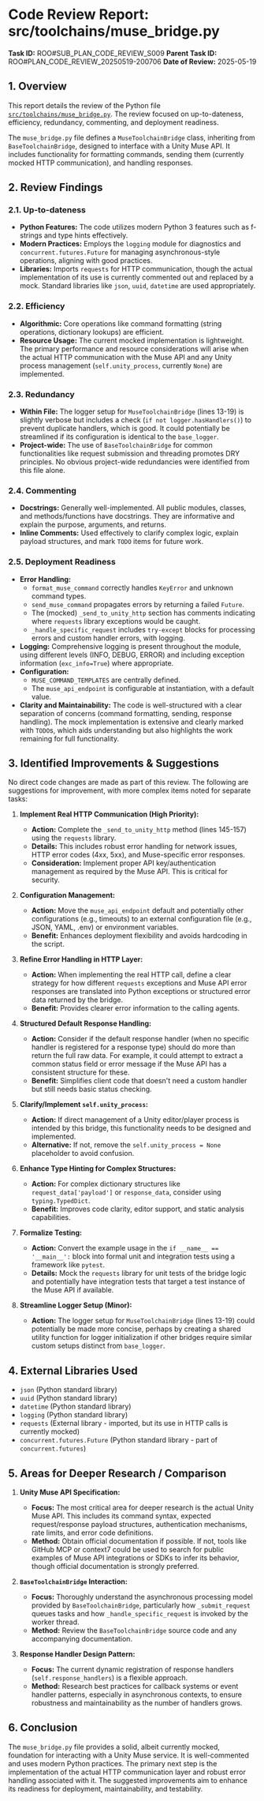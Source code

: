 # Code Review Report: src/toolchains/muse_bridge.py

**Task ID:** ROO#SUB_PLAN_CODE_REVIEW_S009
**Parent Task ID:** ROO#PLAN_CODE_REVIEW_20250519-200706
**Date of Review:** 2025-05-19

## 1. Overview

This report details the review of the Python file [`src/toolchains/muse_bridge.py`](src/toolchains/muse_bridge.py). The review focused on up-to-dateness, efficiency, redundancy, commenting, and deployment readiness.

The `muse_bridge.py` file defines a `MuseToolchainBridge` class, inheriting from `BaseToolchainBridge`, designed to interface with a Unity Muse API. It includes functionality for formatting commands, sending them (currently mocked HTTP communication), and handling responses.

## 2. Review Findings

### 2.1. Up-to-dateness
*   **Python Features:** The code utilizes modern Python 3 features such as f-strings and type hints effectively.
*   **Modern Practices:** Employs the `logging` module for diagnostics and `concurrent.futures.Future` for managing asynchronous-style operations, aligning with good practices.
*   **Libraries:** Imports `requests` for HTTP communication, though the actual implementation of its use is currently commented out and replaced by a mock. Standard libraries like `json`, `uuid`, `datetime` are used appropriately.

### 2.2. Efficiency
*   **Algorithmic:** Core operations like command formatting (string operations, dictionary lookups) are efficient.
*   **Resource Usage:** The current mocked implementation is lightweight. The primary performance and resource considerations will arise when the actual HTTP communication with the Muse API and any Unity process management (`self.unity_process`, currently `None`) are implemented.

### 2.3. Redundancy
*   **Within File:** The logger setup for `MuseToolchainBridge` (lines 13-19) is slightly verbose but includes a check (`if not logger.hasHandlers()`) to prevent duplicate handlers, which is good. It could potentially be streamlined if its configuration is identical to the `base_logger`.
*   **Project-wide:** The use of `BaseToolchainBridge` for common functionalities like request submission and threading promotes DRY principles. No obvious project-wide redundancies were identified from this file alone.

### 2.4. Commenting
*   **Docstrings:** Generally well-implemented. All public modules, classes, and methods/functions have docstrings. They are informative and explain the purpose, arguments, and returns.
*   **Inline Comments:** Used effectively to clarify complex logic, explain payload structures, and mark `TODO` items for future work.

### 2.5. Deployment Readiness
*   **Error Handling:**
    *   `format_muse_command` correctly handles `KeyError` and unknown command types.
    *   `send_muse_command` propagates errors by returning a failed `Future`.
    *   The (mocked) `_send_to_unity_http` section has comments indicating where `requests` library exceptions would be caught.
    *   `_handle_specific_request` includes `try-except` blocks for processing errors and custom handler errors, with logging.
*   **Logging:** Comprehensive logging is present throughout the module, using different levels (INFO, DEBUG, ERROR) and including exception information (`exc_info=True`) where appropriate.
*   **Configuration:**
    *   `MUSE_COMMAND_TEMPLATES` are centrally defined.
    *   The `muse_api_endpoint` is configurable at instantiation, with a default value.
*   **Clarity and Maintainability:** The code is well-structured with a clear separation of concerns (command formatting, sending, response handling). The mock implementation is extensive and clearly marked with `TODO`s, which aids understanding but also highlights the work remaining for full functionality.

## 3. Identified Improvements & Suggestions

No direct code changes are made as part of this review. The following are suggestions for improvement, with more complex items noted for separate tasks:

1.  **Implement Real HTTP Communication (High Priority):**
    *   **Action:** Complete the `_send_to_unity_http` method (lines 145-157) using the `requests` library.
    *   **Details:** This includes robust error handling for network issues, HTTP error codes (4xx, 5xx), and Muse-specific error responses.
    *   **Consideration:** Implement proper API key/authentication management as required by the Muse API. This is critical for security.

2.  **Configuration Management:**
    *   **Action:** Move the `muse_api_endpoint` default and potentially other configurations (e.g., timeouts) to an external configuration file (e.g., JSON, YAML, .env) or environment variables.
    *   **Benefit:** Enhances deployment flexibility and avoids hardcoding in the script.

3.  **Refine Error Handling in HTTP Layer:**
    *   **Action:** When implementing the real HTTP call, define a clear strategy for how different `requests` exceptions and Muse API error responses are translated into Python exceptions or structured error data returned by the bridge.
    *   **Benefit:** Provides clearer error information to the calling agents.

4.  **Structured Default Response Handling:**
    *   **Action:** Consider if the default response handler (when no specific handler is registered for a response type) should do more than return the full raw data. For example, it could attempt to extract a common status field or error message if the Muse API has a consistent structure for these.
    *   **Benefit:** Simplifies client code that doesn't need a custom handler but still needs basic status checking.

5.  **Clarify/Implement `self.unity_process`:**
    *   **Action:** If direct management of a Unity editor/player process is intended by this bridge, this functionality needs to be designed and implemented.
    *   **Alternative:** If not, remove the `self.unity_process = None` placeholder to avoid confusion.

6.  **Enhance Type Hinting for Complex Structures:**
    *   **Action:** For complex dictionary structures like `request_data['payload']` or `response_data`, consider using `typing.TypedDict`.
    *   **Benefit:** Improves code clarity, editor support, and static analysis capabilities.

7.  **Formalize Testing:**
    *   **Action:** Convert the example usage in the `if __name__ == '__main__':` block into formal unit and integration tests using a framework like `pytest`.
    *   **Details:** Mock the `requests` library for unit tests of the bridge logic and potentially have integration tests that target a test instance of the Muse API if available.

8.  **Streamline Logger Setup (Minor):**
    *   **Action:** The logger setup for `MuseToolchainBridge` (lines 13-19) could potentially be made more concise, perhaps by creating a shared utility function for logger initialization if other bridges require similar custom setups distinct from `base_logger`.

## 4. External Libraries Used

*   `json` (Python standard library)
*   `uuid` (Python standard library)
*   `datetime` (Python standard library)
*   `logging` (Python standard library)
*   `requests` (External library - imported, but its use in HTTP calls is currently mocked)
*   `concurrent.futures.Future` (Python standard library - part of `concurrent.futures`)

## 5. Areas for Deeper Research / Comparison

1.  **Unity Muse API Specification:**
    *   **Focus:** The most critical area for deeper research is the actual Unity Muse API. This includes its command syntax, expected request/response payload structures, authentication mechanisms, rate limits, and error code definitions.
    *   **Method:** Obtain official documentation if possible. If not, tools like GitHub MCP or context7 could be used to search for public examples of Muse API integrations or SDKs to infer its behavior, though official documentation is strongly preferred.

2.  **`BaseToolchainBridge` Interaction:**
    *   **Focus:** Thoroughly understand the asynchronous processing model provided by `BaseToolchainBridge`, particularly how `_submit_request` queues tasks and how `_handle_specific_request` is invoked by the worker thread.
    *   **Method:** Review the `BaseToolchainBridge` source code and any accompanying documentation.

3.  **Response Handler Design Pattern:**
    *   **Focus:** The current dynamic registration of response handlers (`self.response_handlers`) is a flexible approach.
    *   **Method:** Research best practices for callback systems or event handler patterns, especially in asynchronous contexts, to ensure robustness and maintainability as the number of handlers grows.

## 6. Conclusion

The `muse_bridge.py` file provides a solid, albeit currently mocked, foundation for interacting with a Unity Muse service. It is well-commented and uses modern Python practices. The primary next step is the implementation of the actual HTTP communication layer and robust error handling associated with it. The suggested improvements aim to enhance its readiness for deployment, maintainability, and testability.